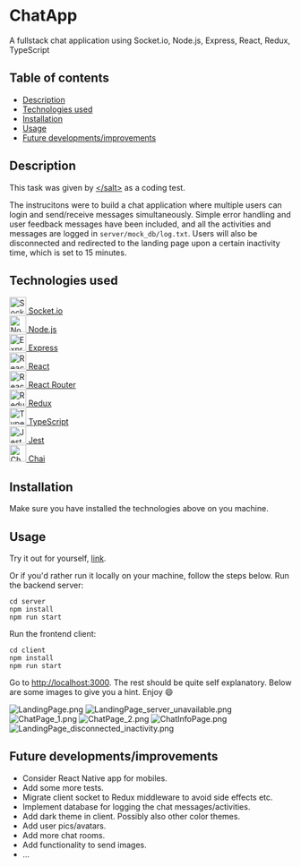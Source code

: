# ChatApp
A fullstack chat application using Socket.io, Node.js, Express, React, Redux, TypeScript
## Table of contents
* [Description](#description)
* [Technologies used](#technologies-used)
* [Installation](#installation)
* [Usage](#usage)
* [Future developments/improvements](#future-developments/improvements)

## Description
This task was given by [&lt;/salt>](https://salt.study/) as a coding test.

The instrucitons were to build a chat application where multiple users can login and send/receive messages simultaneously. Simple error handling and user feedback messages have been included, and all the activities and messages are logged in ```server/mock_db/log.txt```. Users will also be disconnected and redirected to the landing page upon a certain inactivity time, which is set to 15 minutes.

## Technologies used
<a href="https://socket.io/" title="SocketIO"><img src="https://github.com/tomchen/stack-icons/blob/master/logos/socket.io.svg" alt="SocketIO" width="30px" height="30px"></img> Socket.io</a>  
<a href="https://nodejs.org/en/" title="Nodejs"><img src="https://github.com/tomchen/stack-icons/blob/master/logos/nodejs-icon.svg" alt="Nodejs" width="30px" height="30px"></img> Node.js</a>  
<a href="https://expressjs.com/" title="Express"><img src="https://github.com/tomchen/stack-icons/blob/master/logos/express.svg" alt="Express" width="30px" height="30px"></img> Express</a>  
<a href="https://reactjs.org/" title="React"><img src="https://github.com/tomchen/stack-icons/blob/master/logos/react.svg" alt="React" width="30px" height="30px"></img> React</a>  
<a href="https://reactrouter.com/" title="ReactRouter"><img src="https://github.com/tomchen/stack-icons/blob/master/logos/react-router.svg" alt="ReactRouter" width="30px" height="30px"></img> React Router</a>  
<a href="https://redux.js.org/" title="Redux"><img src="https://github.com/tomchen/stack-icons/blob/master/logos/redux.svg" alt="Redux" width="30px" height="30px"></img> Redux</a>  
<a href="https://www.typescriptlang.org/" title="TypeScript"><img src="https://github.com/tomchen/stack-icons/blob/master/logos/typescript-icon.svg" alt="TypeScript" width="30px" height="30px"></img> TypeScript</a>  
<a href="https://jestjs.io/" title="Jest"><img src="https://github.com/tomchen/stack-icons/blob/master/logos/jest.svg" alt="Jest" width="30px" height="30px"></img> Jest</a>  
<a href="https://www.chaijs.com/" title="Chai"><img src="https://github.com/tomchen/stack-icons/blob/master/logos/chai.svg" alt="Chai" width="30px" height="30px"></img> Chai</a>  

## Installation
Make sure you have installed the technologies above on you machine.

## Usage
Try it out for yourself, [link](https://chat-app-johnnykan.herokuapp.com/).


Or if you'd rather run it locally on your machine, follow the steps below.
Run the backend server:
```
cd server
npm install
npm run start
```
Run the frontend client:
```
cd client
npm install
npm run start
```

Go to [http://localhost:3000](http://localhost:3000). The rest should be quite self explanatory. Below are some images to give you a hint. Enjoy 😄

![LandingPage.png](/Pics/LandingPage.png) ![LandingPage_server_unavailable.png](/Pics/LandingPage_server_unavailable.png)
![ChatPage_1.png](/Pics/ChatPage_1.png) ![ChatPage_2.png](/Pics/ChatPage_2.png) ![ChatInfoPage.png](/Pics/ChatInfoPage.png)
![LandingPage_disconnected_inactivity.png](/Pics/LandingPage_disconnected_inactivity.png)

## Future developments/improvements
* Consider React Native app for mobiles.
* Add some more tests.
* Migrate client socket to Redux middleware to avoid side effects etc.
* Implement database for logging the chat messages/activities.
* Add dark theme in client. Possibly also other color themes.
* Add user pics/avatars.
* Add more chat rooms.
* Add functionality to send images.
* ...
